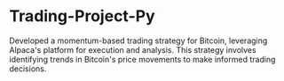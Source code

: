 # Trading-Project-Py
Developed a momentum-based trading strategy for Bitcoin, leveraging Alpaca's platform for execution and analysis. This strategy involves identifying trends in Bitcoin's price movements to make informed trading decisions.
